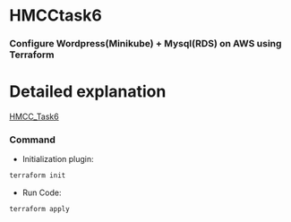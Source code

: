 # HMCCtask6

### Configure Wordpress(Minikube) + Mysql(RDS) on AWS using Terraform

# Detailed explanation 
[HMCC_Task6](https://medium.com/@rootritesh/deploy-rds-wordpress-on-minikube-using-terraform-c5592995fdbf)

### Command
* Initialization plugin:
```bash
terraform init
```
* Run Code:
```bash
terraform apply
```

